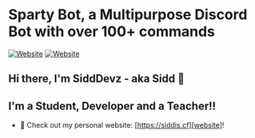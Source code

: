 # Sparty Bot, a Multipurpose Discord Bot with over 100+ commands

[![Website](https://siddis.cf)](https://siddis.cf)
[![Website](https://sparty.dev)](https://sparty.dev)

## Hi there, I'm SiddDevz - aka Sidd 👋
## I'm a Student, Developer and a Teacher!!

- 🔭 Check out my personal website: [https://siddis.cf][website]!
